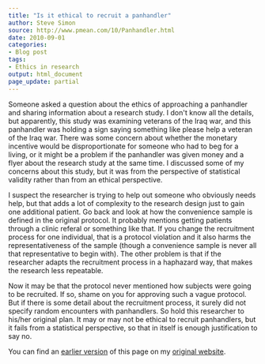 ```yaml
---
title: "Is it ethical to recruit a panhandler"
author: Steve Simon
source: http://www.pmean.com/10/Panhandler.html
date: 2010-09-01
categories:
- Blog post
tags:
- Ethics in research
output: html_document
page_update: partial
---
```


Someone asked a question about the ethics of approaching a panhandler and sharing information about a research study. I don't know all the details, but apparently, this study was examining veterans of the Iraq war, and this panhandler was holding a sign saying something like please help a veteran of the Iraq war. There was some concern about whether the monetary incentive would be disproportionate for someone who had to beg for a living, or it might be a problem if the panhandler was given money and a flyer about the research study at the same time. I discussed some of my concerns about this study, but it was from the perspective of statistical validity rather than from an ethical perspective.

<!---More--->

I suspect the researcher is trying to help out someone who obviously needs help, but that adds a lot of complexity to the research design just to gain one additional patient. Go back and look at how the convenience sample is defined in the original protocol. It probably mentions getting patients through a clinic referal or something like that. If you change the recruitment process for one individual, that is a protocol violation and it also harms the representativeness of the sample (though a convenience sample is never all that representative to begin with). The other problem is that if the researcher adapts the recruitment process in a haphazard way, that makes the research less repeatable.

Now it may be that the protocol never mentioned how subjects were going to be recruited. If so, shame on you for approving such a vague protocol. But if there is some detail about the recruitment process, it surely did not specify random encounters with panhandlers. So hold this researcher to his/her original plan. It may or may not be ethical to recruit panhandlers, but it fails from a statistical perspective, so that in itself is enough justification to say no.

You can find an [earlier version][sim1] of this page on my [original website][sim2].

[sim1]: http://www.pmean.com/10/Panhandler.html
[sim2]: http://www.pmean.com/original_site.html
